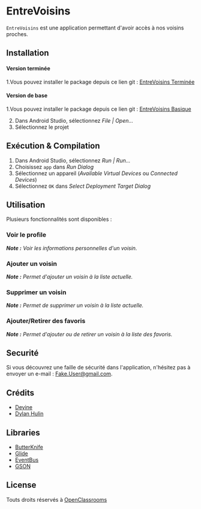 # EntreVoisins
`EntreVoisins` est une application permettant d'avoir accès à nos voisins proches.

## Installation

#### Version terminée
1.Vous pouvez installer le package depuis ce lien git : [EntreVoisins Terminée](https://github.com/dylanHulin/P3_EntreVoisins.git)

#### Version de base
1.Vous pouvez installer le package depuis ce lien git : [EntreVoisins Basique](https://github.com/Deyine/OpenClassrooms.git)

2. Dans Android Studio, sélectionnez *File | Open...*
3. Sélectionnez le projet

## Exécution & Compilation
1. Dans Android Studio, sélectionnez *Run | Run...*
2. Choisissez `app` dans *Run Dialog*
3. Sélectionnez un appareil (*Available Virtual Devices* ou *Connected Devices*)
4. Sélectionnez `OK` dans *Select Deployment Target Dialog*

## Utilisation
Plusieurs fonctionnalités sont disponibles :

### Voir le profile
***Note :*** *Voir les informations personnelles d'un voisin.* 

### Ajouter un voisin
***Note :*** *Permet d'ajouter un voisin à la liste actuelle.* 

### Supprimer un voisin
***Note :*** *Permet de supprimer un voisin à la liste actuelle.*

### Ajouter/Retirer des favoris
***Note :*** *Permet d'ajouter ou de retirer un voisin à la liste des favoris.*

## Securité
Si vous découvrez une faille de sécurité dans l'application, n'hésitez pas à envoyer un e-mail  : [Fake.User@gmail.com](Fake.User@gmail.com).

## Crédits
*   [Deyine](https://github.com/Deyine)
*   [Dylan Hulin](https://github.com/dylanHulin)

## Libraries
* [ButterKnife](https://github.com/JakeWharton/butterknife)
* [Glide](https://github.com/bumptech/glide)
* [EventBus](https://github.com/greenrobot/EventBus)
* [GSON](https://github.com/google/gson)

## License
Touts droits réservés à [OpenClassrooms](https://openclassrooms.com/)

    






